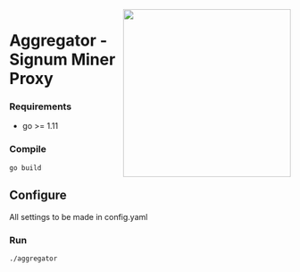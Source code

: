 <img align="right" src="https://i.imgur.com/6Jjtpy3.png" height="300">

# Aggregator - Signum Miner Proxy

### Requirements
- go >= 1.11

### Compile

``` shell
go build
```

## Configure

All settings to be made in config.yaml

### Run

``` shell
./aggregator
```

